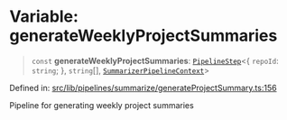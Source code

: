 # Variable: generateWeeklyProjectSummaries

> `const` **generateWeeklyProjectSummaries**: [`PipelineStep`](../../../types/type-aliases/PipelineStep.md)\<\{ `repoId`: `string`; \}, `string`[], [`SummarizerPipelineContext`](../../context/interfaces/SummarizerPipelineContext.md)\>

Defined in: [src/lib/pipelines/summarize/generateProjectSummary.ts:156](https://github.com/elizaOS/elizaos.github.io/blob/4810f50019028b92f4f2a0ac31323fd787c7f288/src/lib/pipelines/summarize/generateProjectSummary.ts#L156)

Pipeline for generating weekly project summaries
